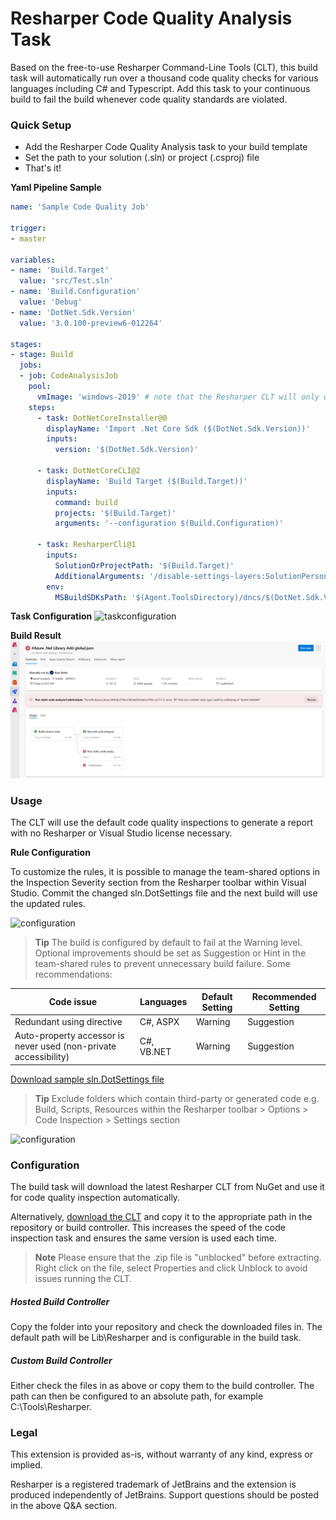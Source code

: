 # Resharper Code Quality Analysis Task

Based on the free-to-use Resharper Command-Line Tools (CLT), this build task will automatically run over a thousand code quality checks for various languages including C# and Typescript. Add this task to your continuous build to fail the build whenever code quality standards are violated.

### Quick Setup

* Add the Resharper Code Quality Analysis task to your build template
* Set the path to your solution (.sln) or project (.csproj) file
* That's it!

**Yaml Pipeline Sample**
```yaml
name: 'Sample Code Quality Job'

trigger:
- master

variables:
- name: 'Build.Target'
  value: 'src/Test.sln'
- name: 'Build.Configuration'
  value: 'Debug'
- name: 'DotNet.Sdk.Version'
  value: '3.0.100-preview6-012264'

stages:
- stage: Build
  jobs:
  - job: CodeAnalysisJob
    pool:
      vmImage: 'windows-2019' # note that the Resharper CLT will only work on a windows machine or container
    steps:
      - task: DotNetCoreInstaller@0
        displayName: 'Import .Net Core Sdk ($(DotNet.Sdk.Version))'
        inputs:
          version: '$(DotNet.Sdk.Version)'

      - task: DotNetCoreCLI@2
        displayName: 'Build Target ($(Build.Target))'
        inputs:
          command: build
          projects: '$(Build.Target)'
          arguments: '--configuration $(Build.Configuration)'

      - task: ResharperCli@1
        inputs:
          SolutionOrProjectPath: '$(Build.Target)'
          AdditionalArguments: '/disable-settings-layers:SolutionPersonal --properties:Configuration=$(Build.Configuration)'
        env:
          MSBuildSDKsPath: '$(Agent.ToolsDirectory)/dncs/$(DotNet.Sdk.Version)/x64/sdk/$(DotNet.Sdk.Version)/Sdks'
```

**Task Configuration**
![taskconfiguration](images/taskconfiguration.png )

**Build Result**
![output](images/output.png )

### Usage

The CLT will use the default code quality inspections to generate a report with no Resharper or Visual Studio license necessary.

**Rule Configuration**

To customize the rules, it is possible to manage the team-shared options in the Inspection Severity section from the Resharper toolbar within Visual Studio. Commit the changed sln.DotSettings file and the next build will use the updated rules.

![configuration](images/configureseverity.png )

> **Tip** The build is configured by default to fail at the Warning level. Optional improvements should be set as Suggestion or Hint in the team-shared rules to prevent unnecessary build failure. Some recommendations:

| Code issue                                                       | Languages  | Default Setting | Recommended Setting |
|------------------------------------------------------------------|------------|-----------------|---------------------|
| Redundant using directive                                        | C#, ASPX   | Warning         | Suggestion          |
| Auto-property accessor is never used (non-private accessibility) | C#, VB.NET | Warning         | Suggestion          |

[Download sample sln.DotSettings file](samples/Sample.sln.DotSettings)

> **Tip** Exclude folders which contain third-party or generated code e.g. Build, Scripts, Resources within the Resharper toolbar > Options > Code Inspection > Settings section

![configuration](images/configurefolderstoskip.png )

### Configuration

The build task will download the latest Resharper CLT from NuGet and use it for code quality inspection automatically.

Alternatively, [download the CLT](https://www.jetbrains.com/resharper/download/index.html#section=resharper-clt) and copy it to the appropriate path in the repository or build controller. This increases the speed of the code inspection task and ensures the same version is used each time.

> **Note** Please ensure that the .zip file is "unblocked" before extracting. Right click on the file, select Properties and click Unblock to avoid issues running the CLT.

##### Hosted Build Controller

Copy the folder into your repository and check the downloaded files in. The default path will be Lib\Resharper and is configurable in the build task.

##### Custom Build Controller

Either check the files in as above or copy them to the build controller. The path can then be configured to an absolute path, for example C:\Tools\Resharper.

### Legal
This extension is provided as-is, without warranty of any kind, express or implied.

Resharper is a registered trademark of JetBrains and the extension is produced independently of JetBrains. Support questions should be posted in the above Q&A section.
